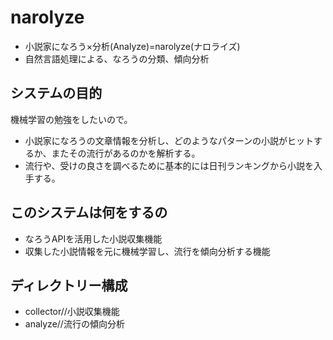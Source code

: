 # narolyze
- 小説家になろう×分析(Analyze)=narolyze(ナロライズ)
- 自然言語処理による、なろうの分類、傾向分析
## システムの目的
機械学習の勉強をしたいので。
- 小説家になろうの文章情報を分析し、どのようなパターンの小説がヒットするか、またその流行があるのかを解析する。
- 流行や、受けの良さを調べるために基本的には日刊ランキングから小説を入手する。
## このシステムは何をするの
- なろうAPIを活用した小説収集機能
- 収集した小説情報を元に機械学習し、流行を傾向分析する機能
## ディレクトリー構成
- collector//小説収集機能
- analyze//流行の傾向分析

